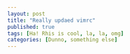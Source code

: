```yaml
---
layout: post
title: "Really updaed vimrc"
published: true
tags: [Ha! Rhis is cool, la, la, omg]
categories: [Dunno, something else]
---
```



